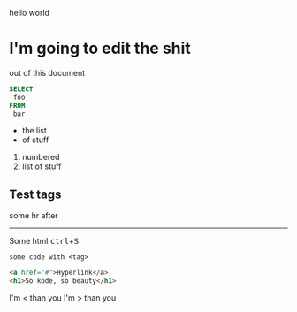 hello world
# I'm going to edit the shit
out of this document

```sql
SELECT
 foo
FROM
 bar
```

- the list
- of stuff

1. numbered
2. list of stuff

## Test tags

some hr after
<hr/>

Some html
<kbd>ctrl</kbd>+<kbd>S</kbd>

`some code with <tag>`

```html
<a href="#">Hyperlink</a>
<h1>So kode, so beauty</h1>
```

I'm < than you
I'm > than you